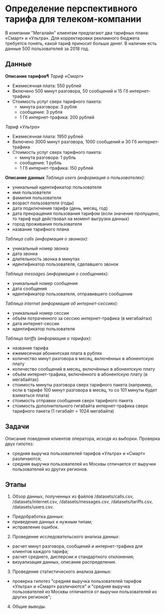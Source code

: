 # Определение перспективного тарифа для телеком-компании
В компании "Мегалайн" клиентам предлагают два тарифных плана: «Смарт» и «Ультра». Для корректировки рекламного бюджета требуется понять, какой тариф приносит больше денег. В наличии есть данные 500 пользователей за 2018 год.

## Данные
**Описание тарифов¶**
*Тариф «Смарт»*

- Ежемесячная плата: 550 рублей
- Включено 500 минут разговора, 50 сообщений и 15 Гб интернет-трафика
- Стоимость услуг сверх тарифного пакета:
  - минута разговора: 3 рубля
  - сообщение: 3 рубля
  - 1 Гб интернет-трафика: 200 рублей

*Тариф «Ультра»*

- Ежемесячная плата: 1950 рублей
- Включено 3000 минут разговора, 1000 сообщений и 30 Гб интернет-трафика
- Стоимость услуг сверх тарифного пакета:
  - минута разговора: 1 рубль
  - сообщение: 1 рубль
  - 1 Гб интернет-трафика: 150 рублей

**Описание данных**
*Таблица users (информация о пользователях):*

- уникальный идентификатор пользователя
- имя пользователя
- фамилия пользователя
- возраст пользователя (годы)
- дата подключения тарифа (день, месяц, год)
- дата прекращения пользования тарифом (если значение пропущено, то тариф ещё действовал на момент выгрузки данных)
- город проживания пользователя
- название тарифного плана

*Таблица calls (информация о звонках):*

- уникальный номер звонка
- дата звонка
- длительность звонка в минутах
- идентификатор пользователя, сделавшего звонок

*Таблица messages (информация о сообщениях):*

- уникальный номер сообщения
- дата сообщения
- идентификатор пользователя, отправившего сообщение

*Таблица internet (информация об интернет-сессиях):*

- уникальный номер сессии
- объём потраченного за сессию интернет-трафика (в мегабайтах)
- дата интернет-сессии
- идентификатор пользователя

*Таблица tariffs (информация о тарифах):*

- название тарифа
- ежемесячная абонентская плата в рублях
- количество минут разговора в месяц, включённых в абонентскую плату
- количество сообщений в месяц, включённых в абонентскую плату
- объём интернет-трафика, включённого в абонентскую плату (в мегабайтах)
- стоимость минуты разговора сверх тарифного пакета (например, если в тарифе 100 минут разговора в месяц, то со 101 минуты будет взиматься плата)
- стоимость отправки сообщения сверх тарифного пакета
- стоимость дополнительного гигабайта интернет-трафика сверх тарифного пакета (1 гигабайт = 1024 мегабайта)

## Задачи
Описание поведения клиентов оператора, исходя из выборки. Проверка двух гипотез:
- средняя выручка пользователей тарифов «Ультра» и «Смарт» различаются;
- средняя выручка пользователей из Москвы отличается от выручки пользователей из других регионов.

## Этапы
1. Обзор данных, полученных из файлов /datasets/calls.csv, /datasets/internet.csv, /datasets/messages.csv, /datasets/tariffs.csv, /datasets/users.csv.
- Предобработка данных:
- приведение данных к нужным типам;
- исправление ошибок.
2. Проведение исследовательского анализа данных:
- расчет минут разговора, сообщений и интернет-трафика для клиентов каждого тарифа;
- расчет среднего, дисперсии и стандартного отклонения;
- визуализация данных, описание распределения.
3. Проведение статистического анализа данных:
- проверка гипотез "средняя выручка пользователей тарифов «Ультра» и «Смарт» различаются" и "средняя выручка пользователей из Москвы отличается от выручки пользователей из других регионов";
4. Общие выводы.
